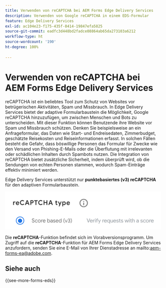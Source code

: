 ```yaml
---
title: Verwenden von reCAPTCHA bei AEM Forms Edge Delivery Services
description: Verwenden von Google reCAPTCHA in einem EDS-Formular
feature: Edge Delivery Services
exl-id: ac104e23-f175-435f-8414-19847efa5825
source-git-commit: eadfc3d448bd2fadce08864ab65da273103a6212
workflow-type: ht
source-wordcount: '190'
ht-degree: 100%

---
```



# Verwenden von reCAPTCHA bei AEM Forms Edge Delivery Services

reCAPTCHA ist ein beliebtes Tool zum Schutz von Websites vor betrügerischen Aktivitäten, Spam und Missbrauch. In Edge Delivery Services bietet der adaptive Formularbaustein die Möglichkeit, Google reCAPTCHA hinzuzufügen, um zwischen Menschen und Bots zu unterscheiden. Mit dieser Funktion können Benutzende ihre Website vor Spam und Missbrauch schützen.
Denken Sie beispielsweise an ein Anfrageformular, das Daten wie Start- und Endreisedaten, Zimmerbudget, geschätzte Reisekosten und Reiseinformationen erfasst. In solchen Fällen besteht die Gefahr, dass böswillige Personen das Formular für Zwecke wie den Versand von Phishing-E-Mails oder die Überflutung mit irrelevanten oder schädlichen Inhalten durch Spambots nutzen. Die Integration von reCAPTCHA bietet zusätzliche Sicherheit, indem überprüft wird, ob die Sendungen von echten Personen stammen, wodurch Spam-Einträge effektiv minimiert werden.

Edge Delivery Services unterstützt nur **punktebasiertes (v3) reCAPTCHA** für den adaptiven Formularbaustein.

![Recaptcha V2](/help/forms/assets/recaptcha-v2-invisible.png)

Die **reCAPTCHA**-Funktion befindet sich im Vorabversionsprogramm. Um Zugriff auf die **reCAPTCHA**-Funktion für AEM Forms Edge Delivery Services anzufordern, senden Sie eine E-Mail von Ihrer Dienstadresse an mailto:aem-forms-ea@adobe.com.

<!--
By the end of this article, you learn to:
  * [Enable Google reCAPTCHA's for a single form](#enable-google-recaptchas-for-a-single-form)
  * [Enable reCAPTCHA for all the forms on your Site](#enable-recaptcha-for-all-the-forms)

## Pre-requisite

Register your domain with [Google reCAPTCHA and obtain credentials](https://www.google.com/recaptcha/admin/create).

## Enable Google reCAPTCHA's for a single form {#enable-google-recaptchas-for-a-single-form}

Enabling Google reCAPTCHA for a single form involves integrating Google's reCAPTCHA service into a specific web form to prevent automated abuse or spam submissions.

To enable Google reCAPTCHA's for a single form:
1. [Configure the reCAPTCHA secret key in project configuration file](#configure-secret-key)
1. [Add reCAPTCHA site key to your form](#add-site-key)


### Configure the reCAPTCHA secret key in project configuration file {#configure-secret-key}

The Site Secret for domain registered with Google reCAPTCHA is added to project the configuration file (`.helix/config`) in your AEM Project folder at Microsoft SharePoint or Google Drive. To add the Site Secret to the config file:

1. Go to your AEM Project folder on Microsoft® SharePoint or Google Drive. 
1. Create the `.helix/config.xlsx` file in your AEM Project folder in Microsoft SharePoint Site or the `.helix/config` file in AEM Project folder within your Google Drive. 

    >[!NOTE]
    >
    > The [project configuration file](https://www.aem.live/docs/configuration) is a spreadsheet located at `/.helix/config`. If the file does not exist, create it.

1. Open the `config` file and add the following key and value pairs:

    * **captcha.secret**: Google reCAPTCHA secret key value
    * **captcha.type**: reCAPTCHA v2
  
   Refer to the image for an illustration of a project configuration file:

    ![Project configuration file](/help/forms/assets/recaptcha-config-file.png)

    >[!NOTE]
    >
    >  You can retrieve the reCAPTCHA keys from the [Google reCAPTCHA Admin Console](https://www.google.com/recaptcha/admin).

1.  Preview and publish the `config` file using [AEM Sidekick](https://www.aem.live/developer/tutorial#preview-and-publish-your-content). 

### Add reCAPTCHA site key to your form {#add-site-key}

The Site Key for domain registered with Google reCAPTCHA is added to the spreadsheet of the form that is to be protected. To add the Site key to a form:

1. Go to your AEM Project folder on Microsoft® SharePoint or Google Drive and open your spreadsheet. You can also create new spreadsheet for a form.
1. Insert a row into the spreadsheet to add new field as CAPTCHA, including the following details:
    * **type**: captcha
    * **value**: Google reCAPTCHA site key value
  
    Refer to the illustration below, depicting the spreadsheet with the new row type as CAPTCHA:
  
   ![Recaptcha spreadsheet](/help/forms/assets/recaptcha-spreadsheet.png)

    >[!NOTE]
    >
    >  You can retrieve the reCAPTCHA keys from the [Google reCAPTCHA Admin Console](https://www.google.com/recaptcha/admin).

1. Use [AEM Sidekick](https://www.aem.live/developer/tutorial#preview-and-publish-your-content) to preview and publish the sheet. 
You can refer to the [spreadsheet](/help/forms/assets/recaptcha-enquiry.xlsx) that includes the form definition for an enquiry form.

After adding new row in the form definition, a reCAPTCHA badge appears at the bottom-right corner of the form. This ensures that the form is now protected from fraudulent activities, spam, and misuse.

![recaptcha-form](/help/forms/assets/recaptcha-form.png)

Refer to the URL below, which showcases the live form with the reCAPTCHA badge:
https://main--wefinance--wkndforms.hlx.live/enquiry

## Enable reCAPTCHA for all the forms on your Site{#enable-recaptcha-for-all-the-forms}

To apply Google reCAPTCHA to all the forms on your Site that use Adaptive Forms Block, skip the previous steps and directly embed the `sitekey` value into the `recaptcha.js` file. To include site key value in the `recaptcha.js` file:

1. Open the corresponding GitHub repository on your local machine. 
1. Navigate to `../blocks/form/integrations/recaptcha.js` file.
1. Replace the `siteKey` with Google reCAPTCHA site key value.

    ![Recaptcha apply to all forms](/help/forms/assets/recaptcha-apply-to-all-forms.png)

    >[!NOTE]
    >
    >  You can retrieve the reCAPTCHA keys from the [Google reCAPTCHA Admin Console](https://www.google.com/recaptcha/admin).

1. Use [AEM Sidekick](https://www.aem.live/developer/tutorial#preview-and-publish-your-content) to preview and publish the site. 

The reCAPTCHA badge starts appearing for all the forms on your Site. 
-->

## Siehe auch

{{see-more-forms-eds}}

